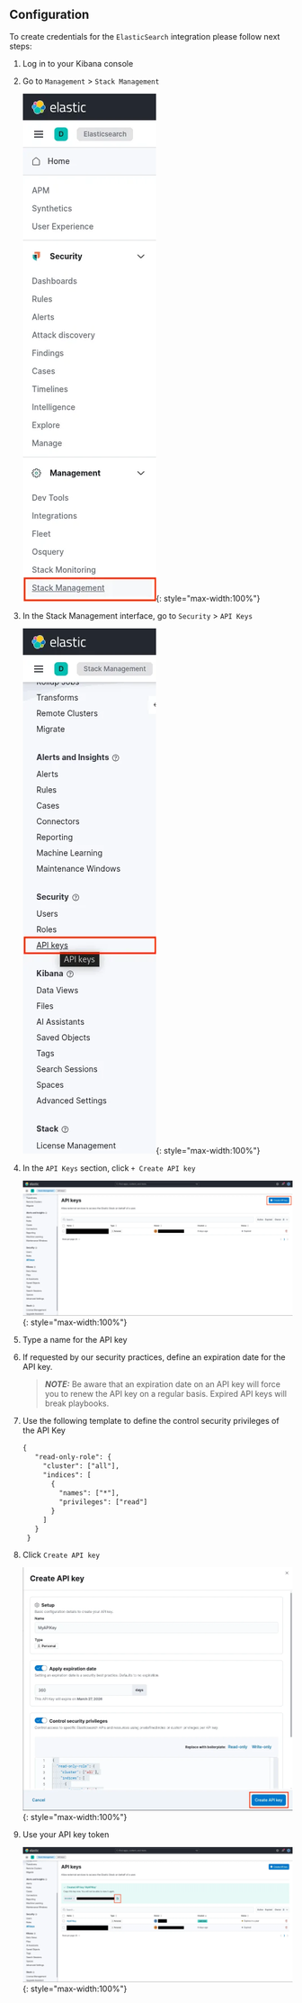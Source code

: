 ## Configuration

To create credentials for the `ElasticSearch` integration please follow next steps:

1. Log in to your Kibana console
2. Go to `Management` > `Stack Management`
   
     ![Step 1](docs/assets/step01.png){: style="max-width:100%"}

3. In the Stack Management interface, go to `Security` > `API Keys`

     ![Step 2](docs/assets/step02.png){: style="max-width:100%"}

4. In the `API Keys` section, click `+ Create API key`

     ![Step 3](docs/assets/step03.png){: style="max-width:100%"}

5. Type a name for the API key
6. If requested by our security practices, define an expiration date for the API key. 
   
   > **_NOTE:_** Be aware that an expiration date on an API key will force you to renew the API key on a regular basis. Expired API keys will break playbooks.

7. Use the following template to define the control security privileges of the API Key
   
   ```json> 
   {
      "read-only-role": {
        "cluster": ["all"],
        "indices": [
          {
            "names": ["*"],
            "privileges": ["read"]
          }
        ]
      }
    }
   ```

8. Click `Create API key`

     ![Step 4](docs/assets/step04.png){: style="max-width:100%"}

9. Use your API key token

     ![Step 5](docs/assets/step05.png){: style="max-width:100%"}
